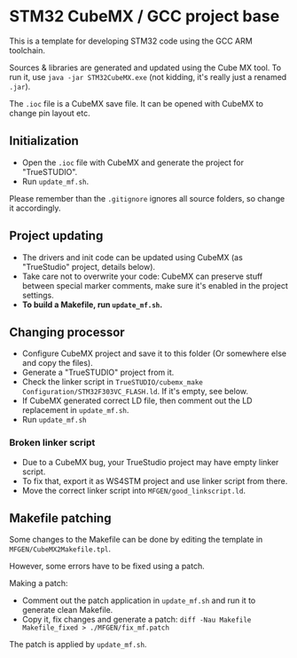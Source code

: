 # STM32 CubeMX / GCC project base

This is a template for developing STM32 code using the GCC ARM toolchain.

Sources & libraries are generated and updated using the Cube MX tool. To run it, use
`java -jar STM32CubeMX.exe` (not kidding, it's really just a renamed `.jar`).

The `.ioc` file is a CubeMX save file. It can be opened with CubeMX to change pin layout etc.


## Initialization

- Open the `.ioc` file with CubeMX and generate the project for "TrueSTUDIO".
- Run `update_mf.sh`.

Please remember than the `.gitignore` ignores all source folders, so change it accordingly.


## Project updating

- The drivers and init code can be updated using CubeMX (as "TrueStudio" project, details below).
- Take care not to overwrite your code: CubeMX can preserve stuff between special marker comments,
  make sure it's enabled in the project settings.
- **To build a Makefile, run `update_mf.sh`.**


## Changing processor

- Configure CubeMX project and save it to this folder (Or somewhere else and copy the files).
- Generate a "TrueSTUDIO" project from it.
- Check the linker script in `TrueSTUDIO/cubemx_make Configuration/STM32F303VC_FLASH.ld`. If it's empty, see below.
- If CubeMX generated correct LD file, then comment out the LD replacement in `update_mf.sh`.
- Run `update_mf.sh`

### Broken linker script

- Due to a CubeMX bug, your TrueStudio project may have empty linker script.
- To fix that, export it as WS4STM project and use linker script from there.
- Move the correct linker script into `MFGEN/good_linkscript.ld`.


## Makefile patching

Some changes to the Makefile can be done by editing the template in `MFGEN/CubeMX2Makefile.tpl`.

However, some errors have to be fixed using a patch.

Making a patch:

- Comment out the patch application in `update_mf.sh` and run it to generate clean Makefile.
- Copy it, fix changes and generate a patch:
  `diff -Nau Makefile Makefile_fixed > ./MFGEN/fix_mf.patch`

The patch is applied by `update_mf.sh`.
